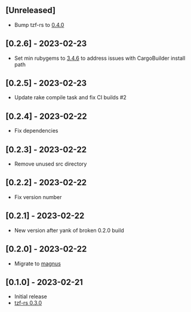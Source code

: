 ## [Unreleased]

- Bump tzf-rs to [0.4.0](https://github.com/ringsaturn/tzf-rs/releases/tag/v0.4.0)

## [0.2.6] - 2023-02-23

- Set min rubygems to [3.4.6](https://github.com/rubygems/rubygems/blob/master/CHANGELOG.md#346--2023-01-31) to address issues with CargoBuilder install path

## [0.2.5] - 2023-02-23

- Update rake compile task and fix CI builds #2

## [0.2.4] - 2023-02-22

- Fix dependencies

## [0.2.3] - 2023-02-22

- Remove unused src directory

## [0.2.2] - 2023-02-22

- Fix version number

## [0.2.1] - 2023-02-22

- New version after yank of broken 0.2.0 build

## [0.2.0] - 2023-02-22

- Migrate to [magnus](https://github.com/matsadler/magnus)

## [0.1.0] - 2023-02-21

- Initial release
- [tzf-rs 0.3.0](https://github.com/ringsaturn/tzf-rs/releases/tag/v0.3.0)
